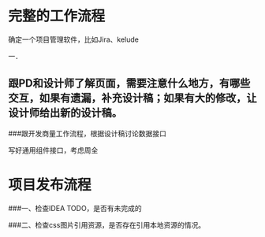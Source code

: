 完整的工作流程
===

确定一个项目管理软件，比如Jira、kelude


一．

跟PD和设计师了解页面，需要注意什么地方，有哪些交互，如果有遗漏，补充设计稿；如果有大的修改，让设计师给出新的设计稿。
---

###跟开发商量工作流程，根据设计稿讨论数据接口





写好通用组件接口，考虑周全




项目发布流程
===

###一、检查IDEA TODO，是否有未完成的

###二、检查css图片引用资源，是否存在引用本地资源的情况。
